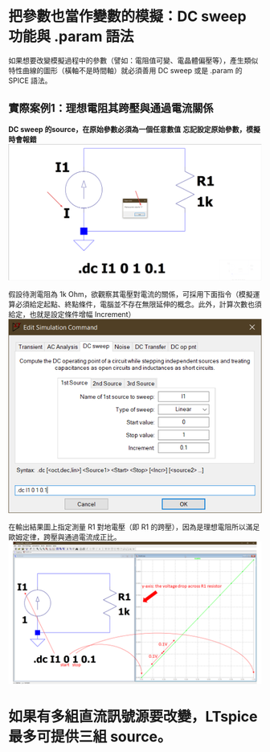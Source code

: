 # 把參數也當作變數的模擬：DC sweep 功能與 .param 語法
如果想要改變模擬過程中的參數（譬如：電阻值可變、電晶體偏壓等），產生類似特性曲線的圖形（橫軸不是時間軸）就必須善用 DC sweep 或是 .param 的 SPICE 語法。

## 實際案例1：理想電阻其跨壓與通過電流關係
**DC sweep 的source，在原始參數必須為一個任意數值**
**忘記設定原始參數，模擬時會報錯**
![image](https://github.com/bear917/ltspice-exercise/blob/main/lecture4/missing-value.png)

假設待測電阻為 1k Ohm，欲觀察其電壓對電流的關係，可採用下面指令（模擬運算必須給定起點、終點條件，電腦並不存在無限延伸的概念。此外，計算次數也須給定，也就是設定條件增幅 Increment）
![image](https://github.com/bear917/ltspice-exercise/blob/main/lecture4/ohms-law.png)

在輸出結果圖上指定測量 R1 對地電壓（即 R1 的跨壓），因為是理想電阻所以滿足歐姆定律，跨壓與通過電流成正比。
![image](https://github.com/bear917/ltspice-exercise/blob/main/lecture4/dot-dc-meaning(one-source).png)

# 如果有多組直流訊號源要改變，LTspice 最多可提供三組 source。